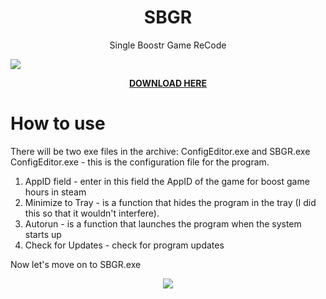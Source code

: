 
<p align="center">
 <h1 align="center">SBGR</h1>
<p align="center">Single Boostr Game ReCode</p>
  <img src="https://i.imgur.com/VUiu23X.png"/> 
</p>
<b> <a href="https://github.com/retrojan/SBGR/releases/download/SBGR/SBGR.zip"><p align="center">DOWNLOAD HERE</p></a></b>

 

# How to use
There will be two exe files in the archive: ConfigEditor.exe and SBGR.exe
ConfigEditor.exe - this is the configuration file for the program.
1. AppID field - enter in this field the AppID of the game for boost game hours in steam
2. Minimize to Tray - is a function that hides the program in the tray (I did this so that it wouldn't interfere).
3. Autorun - is a function that launches the program when the system starts up
4. Check for Updates - check for program updates

Now let's move on to SBGR.exe

<p align="center">
  <img src="https://i.imgur.com/4tUHn83.png"/> 
</p>

